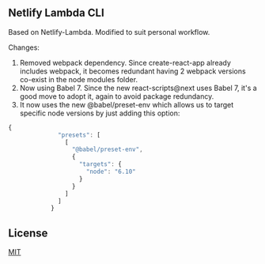 ## Netlify Lambda CLI

Based on Netlify-Lambda. Modified to suit personal workflow. 

Changes:

1. Removed webpack dependency. Since create-react-app already includes webpack, it becomes redundant having 2 webpack versions co-exist in the node modules folder. 
2. Now using Babel 7. Since the new react-scripts@next uses Babel 7, it's a good move to adopt it, again to avoid package redundancy. 
3. It now uses the new @babel/preset-env which allows us to target specific node versions by just adding this option: 

```javascript
{
              "presets": [
                [
                  "@babel/preset-env",
                  {
                    "targets": {
                      "node": "6.10"
                    }
                  }
                ]
              ]
            }
```

## License

[MIT](LICENSE)
